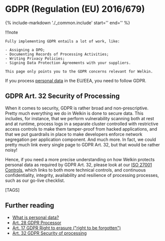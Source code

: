 # GDPR (Regulation (EU) 2016/679)

{%
   include-markdown './_common.include'
   start='<!--legal-disclaimer-start-->'
   end='<!--legal-disclaimer-end-->'
%}

!!!note

    Fully implementing GDPR entails a lot of work, like:

    - Assigning a DPO;
    - Documenting Records of Processing Activities;
    - Writing Privacy Policies;
    - Signing Data Protection Agreements with your suppliers.

    This page only points you to the GDPR concerns relevant for Welkin.

If you process [personal data](https://gdpr.fan/a4) in the EU/EEA, you need to follow GDPR.

## GDPR Art. 32 Security of Processing

When it comes to security, GDPR is rather broad and non-prescriptive.
Pretty much everything we do in Welkin is done to secure data.
This includes, for instance, that we perform vulnerability scanning both at rest and at runtime, process logs in a separate cluster controlled with restrictive access controls to make them tamper-proof from hacked applications, and that we put guardrails in place to make developers enforce network segregation per application component.
And much more.
In fact, we could pretty much link every single page to GDPR Art. 32, but that would be rather noisy!

Hence, if you need a more precise understanding on how Welkin protects personal data as required by GDPR Art. 32, please look at our [ISO 27001 Controls](iso-27001.md), which links to both more technical controls, and continuous confidentiality, integrity, availability and resilience of processing processes, such as our go-live checklist.

[TAGS]

## Further reading

- [What is personal data?](https://gdpr.fan/a4)
- [Art. 28 GDPR Processor](https://gdpr.fan/a28)
- [Art. 17 GDPR Right to erasure ("right to be forgotten")](https://gdpr.fan/a17)
- [Art. 32 GDPR Security of processing](https://gdpr.fan/a32)
